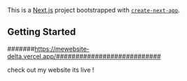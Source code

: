 This is a [Next.js](https://nextjs.org) project bootstrapped with [`create-next-app`](https://nextjs.org/docs/app/api-reference/cli/create-next-app).

## Getting Started
#######https://mewebsite-delta.vercel.app/###########################

check out my website its live !
